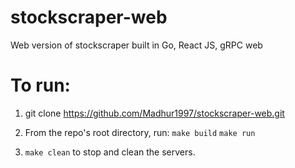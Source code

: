 # stockscraper-web
Web version of stockscraper built in Go, React JS, gRPC web


# To run:
1. git clone https://github.com/Madhur1997/stockscraper-web.git
2. From the repo's root directory, run:
   `make build`
   `make run`

3. `make clean` to stop and clean the servers.
